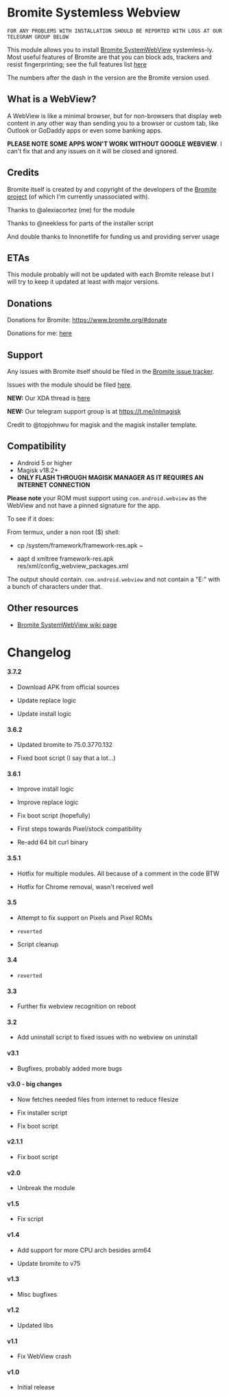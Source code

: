 # Bromite Systemless Webview
	
	FOR ANY PROBLEMS WITH INSTALLATION SHOULD BE REPORTED WITH LOGS AT OUR TELEGRAM GROUP BELOW
	
This module allows you to install [Bromite SystemWebView](https://www.bromite.org/system_web_view) systemless-ly.
Most useful features of Bromite are that you can block ads, trackers and resist fingerprinting; see the full features list [here](https://github.com/bromite/bromite/blob/master/README.md#features)

The numbers after the dash in the version are the Bromite version used.

## What is a WebView?

A WebView is like a minimal browser, but for non-browsers that display web content in any other way than sending you to a browser or custom tab, like Outlook or GoDaddy apps or even some banking apps.

**PLEASE NOTE SOME APPS WON'T WORK WITHOUT GOOGLE WEBVIEW**. I can't fix that and any issues on it will be closed and ignored.

## Credits

Bromite itself is created by and copyright of the developers of the [Bromite project](https://github.com/bromite/bromite) (of which I'm currently unassociated with).

Thanks to @alexiacortez (me) for the module

Thanks to @neekless for parts of the installer script

And double thanks to Innonetlife for funding us and providing server usage

## ETAs

This module probably will not be updated with each Bromite release but I will try to keep it updated at least with major versions.

## Donations

Donations for Bromite: https://www.bromite.org/#donate 

Donations for me: [here](https://paypal.me/innonetlife)

## Support

Any issues with Bromite itself should be filed in the [Bromite issue tracker](https://github.com/bromite/bromite/issues).

Issues with the module should be filed [here](https://github.com/alexa-v2/magisk-module-installer/issues).

**NEW:** Our XDA thread is [here](https://forum.xda-developers.com/android/software/bromite-magisk-module-t3936964)

**NEW:** Our telegram support group is at https://t.me/inlmagisk

Credit to @topjohnwu for magisk and the magisk installer template.

## Compatibility

- Android 5 or higher
- Magisk v18.2+
- **ONLY FLASH THROUGH MAGISK MANAGER AS IT REQUIRES AN INTERNET CONNECTION**

**Please note** your ROM must support using `com.android.webview` as the WebView and not have a pinned signature for the app.

To see if it does:

From termux, under a non root ($) shell:

- cp /system/framework/framework-res.apk ~

- aapt d xmltree framework-res.apk res/xml/config_webview_packages.xml

The output should contain. `com.android.webview` and not contain a "E:" with a bunch of characters under that.

## Other resources

* [Bromite SystemWebView wiki page](https://github.com/bromite/bromite/wiki/Installing-SystemWebView)

# Changelog

<h4>3.7.2</h4>

- Download APK from official sources

- Update replace logic

- Update install logic

<h4>3.6.2</h4>

- Updated bromite to 75.0.3770.132

- Fixed boot script (I say that a lot...) 

<h4>3.6.1</h4>

- Improve install logic

- Improve replace logic

- Fix boot script (hopefully)

- First steps towards Pixel/stock compatibility

- Re-add 64 bit curl binary

<h4>3.5.1</h4>

- Hotfix for multiple modules. All because of a comment in the code BTW

- Hotfix for Chrome removal, wasn't received well

<h4>3.5</h4>

- Attempt to fix support on Pixels and Pixel ROMs

- `reverted`

- Script cleanup

<h4>3.4</h4>

- `reverted`

<h4>3.3</h4>

- Further fix webview recognition on reboot

<h4>3.2</h4>

- Add uninstall script to fixed issues with no webview on uninstall

<h4>v3.1</h4>

- Bugfixes, probably added more bugs

<h4>v3.0 - big changes</h4>

- Now fetches needed files from internet to reduce filesize

- Fix installer script

- Fix boot script 

<h4>v2.1.1</h4>

- Fix boot script

<h4>v2.0</h4>

- Unbreak the module

<h4>v1.5</h4>

- Fix script

<h4>v1.4</h4>

- Add support for more CPU arch besides arm64

- Update bromite to v75

<h4>v1.3</h4>

- Misc bugfixes

<h4>v1.2</h4>

- Updated libs

<h4>v1.1</h4>

- Fix WebView crash

<h4>v1.0</h4>

- Initial release
